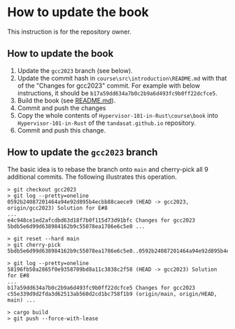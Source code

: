# How to update the book

This instruction is for the repository owner.

## How to update the book

1. Update the `gcc2023` branch (see below).
2. Update the commit hash in `course\src\introduction\README.md` with that of the "Changes for gcc2023" commit. For example with below instructions, it should be `b17a59dd634a7b0c2b9a6d493fc9b0ff22dcfce5`.
3. Build the book (see [README.md](./README.md)).
4. Commit and push the changes
5. Copy the whole contents of `Hypervisor-101-in-Rust\course\book` into `Hypervisor-101-in-Rust` of the `tandasat.github.io` repository.
6. Commit and push this change.


## How to update the `gcc2023` branch

The basic idea is to rebase the branch onto `main` and cherry-pick all 9 additional commits. The following illustrates this operation.

```shell
> git checkout gcc2023
> git log --pretty=oneline
0592b24087201464a94e92d895b4ecbb88caece9 (HEAD -> gcc2023, origin/gcc2023) Solution for E#8
...
e4c948ce1ed2afcdbd63d18f7b0f115d73d91bfc Changes for gcc2023
5bdb5e6d99d638984162b9c55078ea1786e6c5e0 ...

> git reset --hard main
> git cherry-pick 5bdb5e6d99d638984162b9c55078ea1786e6c5e0..0592b24087201464a94e92d895b4ecbb88caece9

> git log --pretty=oneline
58196fb50a2865f0e9358709bd8a11c3838c2f58 (HEAD -> gcc2023) Solution for E#8
...
b17a59dd634a7b0c2b9a6d493fc9b0ff22dcfce5 Changes for gcc2023
c55e339d9d2fda3d62513ab560d2cd1bc758f1b9 (origin/main, origin/HEAD, main) ...

> cargo build
> git push --force-with-lease
```
